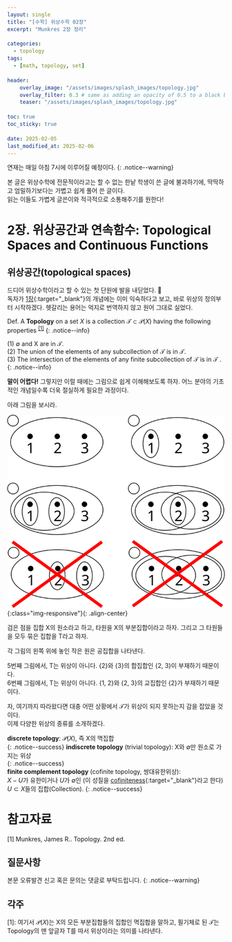 ```yaml
---
layout: single
title: "[수학] 위상수학 02장"
excerpt: "Munkres 2장 정리"

categories:
  - topology
tags:
  - [math, topology, set]

header:
    overlay_image: "/assets/images/splash_images/topology.jpg"
    overlay_filter: 0.3 # same as adding an opacity of 0.5 to a black background
    teaser: "/assets/images/splash_images/topology.jpg"

toc: true
toc_sticky: true
 
date: 2025-02-05
last_modified_at: 2025-02-06
---
```


연재는 매일 아침 7시에 이루어질 예정이다.
{: .notice--warning}

본 글은 위상수학에 전문적이라고는 할 수 없는 한낱 학생이 쓴 글에 불과하기에, 딱딱하고 엄밀하기보다는 가볍고 쉽게 풀어 쓴 글이다.   
읽는 이들도 가볍게 글쓴이와 적극적으로 소통해주기를 원한다!  

# 2장. 위상공간과 연속함수: Topological Spaces and Continuous Functions

## 위상공간(topological spaces)
드디어 위상수학이라고 할 수 있는 첫 단원에 발을 내딛었다. 🤗  
독자가 [1장](https://sanne15.github.io/topology/위상수학-01/){:target="_blank"}의 개념에는 이미 익숙하다고 보고, 바로 위상의 정의부터 시작하겠다. 헷갈리는 용어는 억지로 번역하지 않고 원어 그대로 실었다.

Def. A **Topology** on a set $X$ is a collection $\mathscr{T} \subset \mathscr{P}(X)$ having the following properties <sup>[[1]](#footnote_1)</sup>
{: .notice--info}
  
(1) ∅ and X are in $\mathscr{T}$.  
(2) The union of the elements of any subcollection of $\mathscr{T}$ is in $\mathscr{T}$.  
(3) The intersection of the elements of any finite subcollection of $\mathscr{T}$ is in $\mathscr{T}$ .
{: .notice--info}

**말이 어렵다!** 그렇지만 이럴 때에는 그림으로 쉽게 이해해보도록 하자. 어느 분야의 기초적인 개념일수록 더욱 절실하게 필요한 과정이다.

아래 그림을 보시라.  
  
![위상](/assets/images/topological_space.png){:class="img-responsive"}{: .align-center}
  
검은 점을 집합 X의 원소라고 하고, 타원을 X의 부분집합이라고 하자. 그리고 그 타원들을 모두 묶은 집합을 T라고 하자.  

각 그림의 왼쪽 위에 놓인 작은 원은 공집합을 나타낸다.  

5번째 그림에서, T는 위상이 아니다. {2}와 {3}의 합집합인 {2, 3}이 부재하기 때문이다.  
6번째 그림에서, T는 위상이 아니다. {1, 2}와 {2, 3}의 교집합인 {2}가 부재하기 때문이다.

자, 여기까지 따라왔다면 대충 어떤 상황에서 $\mathscr{T}$가 위상이 되지 못하는지 감을 잡았을 것이다.  
이제 다양한 위상의 종류를 소개하겠다.

**discrete topology**: $\mathscr{P}(X)$, 즉 X의 멱집합  
{: .notice--success} 
**indiscrete topology** (trivial topology): X와 ∅만 원소로 가지는 위상  
{: .notice--success}  
**finite complement topology** (cofinite topology, 쌍대유한위상):  
$X-U$가 유한이거나 $U$가 ∅인 (이 성질을 [cofiniteness](https://en.wikipedia.org/wiki/Cofiniteness){:target="_blank"}라고 한다) $U \subset X$들의 집합(Collection).
{: .notice--success}


# 참고자료
[1] Munkres, James R.. Topology. 2nd ed.

## 질문사항
본문 오류발견 신고 혹은 문의는 댓글로 부탁드립니다.
{: .notice--warning}


## 각주
<a name="footnote_1">[1]</a>: 여기서 $\mathscr{P}(X)$는 X의 모든 부분집합들의 집합인 멱집합을 말하고, 필기체로 된 $\mathscr{T}$는 Topology의 맨 앞글자 T를 따서 위상이라는 의미를 나타낸다.